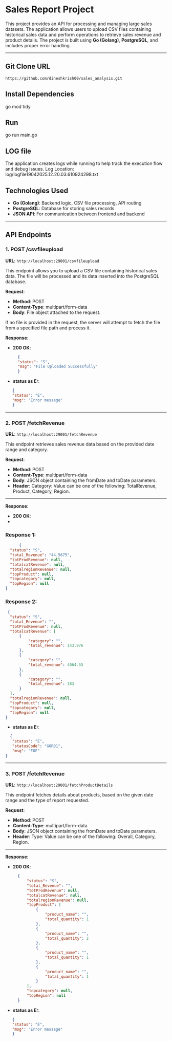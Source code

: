 # Sales Report Project

This project provides an API for processing and managing large sales datasets. The application allows users to upload CSV files containing historical sales data and perform operations to retrieve sales revenue and product details. The project is built using **Go (Golang)**, **PostgreSQL**, and includes proper error handling.

---
## Git Clone URL
```
https://github.com/dineshkrish00/sales_analysis.git
```

## Install Dependencies

go mod tidy

## Run

go run main.go

## LOG file 
The application creates logs while running to help track the execution flow and debug issues.
Log Location: log/logfile19042025.12.20.03.610924298.txt

## Technologies Used

- **Go (Golang)**: Backend logic, CSV file processing, API routing
- **PostgreSQL**: Database for storing sales records
- **JSON API**: For communication between frontend and backend

---

## API Endpoints

### 1. **POST /csvfileupload**

**URL**: `http://localhost:29001/csvfileupload`

This endpoint allows you to upload a CSV file containing historical sales data. The file will be processed and its data inserted into the PostgreSQL database.

**Request**:
- **Method**: POST
- **Content-Type**: multipart/form-data
- **Body**: File object attached to the request.

If no file is provided in the request, the server will attempt to fetch the file from a specified file path and process it.

**Response**:
- **200 OK**:
  ```json
    {
    "status": "S",
    "msg": "File Uploaded Successfully"
    }
- **status as E:**:
 ```json
    {
    "status": "E",
    "msg": "Error message"
    }
```
---

### 2. **POST /fetchRevenue**

**URL**: `http://localhost:29001/fetchRevenue`

This endpoint retrieves sales revenue data based on the provided date range and category.


**Request**:
- **Method**: POST
- **Content-Type**: multipart/form-data
- **Body**: JSON object containing the fromDate and toDate parameters.
- **Header**: Category: Value can be one of the following: TotalRevenue, Product, Category, Region.
---

**Response**:
- **200 OK**:
- 
###  Response 1:

  ```json
        {
    "status": "S",
    "total_Revenue": "44.5675",
    "totProdRevenue": null,
    "totalcatRevenue": null,
    "totalregionRevenue": null,
    "topProduct": null,
    "topcategory": null,
    "topRegion": null
}
```

###  Response 2:

  ```json
   {
    "status": "S",
    "total_Revenue": "",
    "totProdRevenue": null,
    "totalcatRevenue": [
        {
            "category": "",
            "total_revenue": 143.976
        },
        {
            "category": "",
            "total_revenue": 4064.55
        },
        {
            "category": "",
            "total_revenue": 183
        }
    ],
    "totalregionRevenue": null,
    "topProduct": null,
    "topcategory": null,
    "topRegion": null
}

```

- **status as E:**:
 ```json
   {
    "status": "E",
    "statusCode": "GOR01",
    "msg": "EOF"
}
```
---

### 3. **POST /fetchRevenue**

**URL**: `http://localhost:29001/fetchProductDetails`

This endpoint fetches details about products, based on the given date range and the type of report requested.


**Request**:
- **Method**: POST
- **Content-Type**: multipart/form-data
- **Body**: JSON object containing the fromDate and toDate parameters.
- **Header**: Type: Value can be one of the following: Overall, Category, Region.
---

**Response**:
- **200 OK**:
  ```json
    {
        "status": "S",
        "total_Revenue": "",
        "totProdRevenue": null,
        "totalcatRevenue": null,
        "totalregionRevenue": null,
        "topProduct": [
            {
                "product_name": "",
                "total_quantity": 1
            },
            {
                "product_name": "",
                "total_quantity": 2
            },
            {
                "product_name": "",
                "total_quantity": 1
            },
            {
                "product_name": "",
                "total_quantity": 1
            }
        ],
        "topcategory": null,
        "topRegion": null
    }

- **status as E:**:
 ```json
    {
    "status": "E",
    "msg": "Error message"
    }
```
